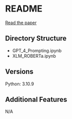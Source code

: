 # README

[Read the paper]([Final_Report.pdf](https://github.com/rozariwang/coli_final_project/blob/157b1929f81a564b1e676df137b014097e879153/Final_Report.pdf))

## Directory Structure
- GPT_4_Prompting.ipynb
- XLM_ROBERTa.ipynb

## Versions
Python: 3.10.9

## Additional Features
N/A
